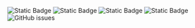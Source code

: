 ![Static Badge](https://img.shields.io/badge/blacklists-60-000000) ![Static Badge](https://img.shields.io/badge/blacklisted-2717349-cc0000) ![Static Badge](https://img.shields.io/badge/whitelisted-2242-00CC00) ![Static Badge](https://img.shields.io/badge/streaming_blacklist-28106-000000) ![GitHub issues](https://img.shields.io/github/issues/fabriziosalmi/blacklists)
